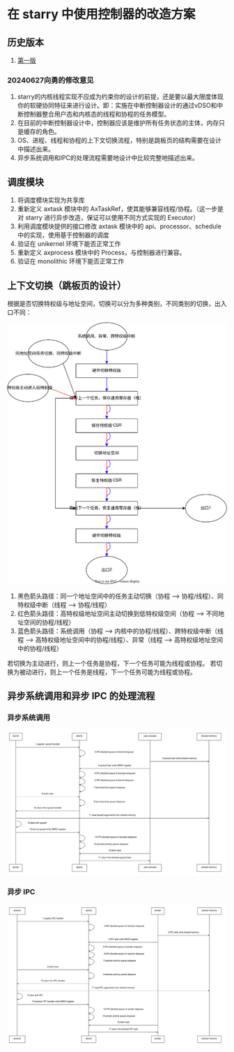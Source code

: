 # 在 starry 中使用控制器的改造方案

## 历史版本
1. [第一版](https://github.com/ATS-INTC/moic/blob/5609c8e8a35b7096c7ac53368690cef8390c8e6a/starry-renovation.md)

### 20240627向勇的修改意见

1. starry的内核线程实现不应成为约束你的设计的前提，还是要以最大限度体现你的软硬协同特征来进行设计。即：实施在中断控制器设计的通过vDSO和中断控制器整合用户态和内核态的线程和协程的任务模型。
2. 在目前的中断控制器设计中，控制器应该是维护所有任务状态的主体，内存只是缓存的角色。
3. OS、进程、线程和协程的上下文切换流程，特别是跳板页的结构需要在设计中描述出来。
4. 异步系统调用和IPC的处理流程需要地设计中比较完整地描述出来。

## 调度模块

1. 将调度模块实现为共享库
2. 重新定义 axtask 模块中的 AxTaskRef，使其能够兼容线程/协程。（这一步是对 starry 进行异步改造，保证可以使用不同方式实现的 Executor）
3. 利用调度模块提供的接口修改 axtask 模块中的 api、processor、schedule 中的实现，使用基于控制器的调度
4. 验证在 unikernel 环境下能否正常工作
5. 重新定义 axprocess 模块中的 Process，与控制器进行兼容。
6. 验证在 monolithic 环境下能否正常工作

## 上下文切换（跳板页的设计）

根据是否切换特权级与地址空间，切换可以分为多种类别，不同类别的切换，出入口不同：

![](./assets/trampoline.svg)

1. 黑色箭头路径：同一个地址空间中的任务主动切换（协程 --> 协程/线程）、同特权级中断（线程 --> 协程/线程）
2. 红色箭头路径：高特权级地址空间主动切换到低特权级空间（协程 --> 不同地址空间的协程/线程）
3. 蓝色箭头路径：系统调用（协程 --> 内核中的协程/线程）、跨特权级中断（线程 --> 高特权级地址空间中的协程/线程）、异常（线程 --> 高特权级地址空间中的协程/线程）

若切换为主动进行，则上一个任务是协程，下一个任务可能为线程或协程。
若切换为被动进行，则上一个任务是线程，下一个任务可能为线程或协程。

## 异步系统调用和异步 IPC 的处理流程

### 异步系统调用

![](./assets/syscall.svg)

### 异步 IPC

![](./assets/ipc.svg)

